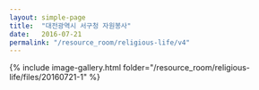 ```yaml
---
layout: simple-page
title:  "대전광역시 서구청 자원봉사"
date:   2016-07-21
permalink: "/resource_room/religious-life/v4"
---
```


{% include image-gallery.html folder="/resource_room/religious-life/files/20160721-1" %}